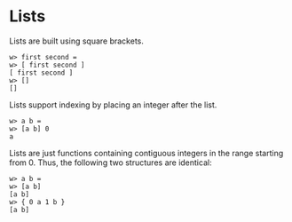  # Lists

Lists are built using square brackets.

```
w> first second =
w> [ first second ]
[ first second ]
w> []
[]
```

Lists support indexing by placing an integer after the list.

```
w> a b =
w> [a b] 0
a
```

Lists are just functions containing contiguous integers in the range starting from 0. Thus, the following two structures are identical:

```
w> a b =
w> [a b]
[a b]
w> { 0 a 1 b }
[a b]
```
